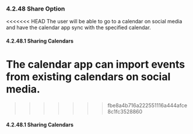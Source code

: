 ### 4.2.48 Share Option

<<<<<<< HEAD
The user will be able to go to a calendar on social media and have the calendar app sync with the specified calendar.

#### 4.2.48.1 Sharing Calendars

The calendar app can import events from existing calendars on social media.
=======

>>>>>>> fbe8a4b716a222551116a444afce8c1fc3528860

#### 4.2.48.1 Sharing Calendars
